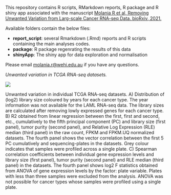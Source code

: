 This repository contains R scripts, RMarkdown reports, R package and R shiny app associated with the manuscript [Molania R et al, Removing Unwanted Variation from Larg-scale Cancer RNA-seq Data. bioRxiv, 2021.]()

Available folders contain the below files:

- **report_script**: several Rmarkdown (.Rmd) reports and R scripts containing the main analyses codes. 
- **package**: R package regenrating the results of this data
- **shinyApp**: The shiny app for data exploration and normalisation

Please email molania.r@wehi.edu.au if you have any questions.


*Unwanted variation in TCGA RNA-seq datasets.*

<img src="./TCGA_Main1.png">

Unwanted variation in individual TCGA RNA-seq datasets. A) Distribution of (log2) library size coloured by years for each cancer type. The year information was not available for the LAML RNA-seq data. The library sizes are calculated after removing lowly expressed genes for each cancer type. B) R2 obtained from linear regression between the first, first and second, etc., cumulatively to the fifth principal component (PC) and library size (first panel), tumor purity (second panel), and Relative Log Expression (RLE) median (third panel) in the raw count, FPKM and FPKM.UQ normalized datasets. The fourth panel shows the vector correlation between the first 5 PC cumulatively and sequencing-plates in the datasets. Grey colour indicates that samples were profiled across a single plate. C) Spearman correlation coefficients between individual gene expression levels and library size (first panel), tumor purity (second panel) and RLE median (third panel) in the datasets. The fourth panel shows log2 F statistics obtained from ANOVA of gene expression levels by the factor: plate variable. Plates with less than three samples were excluded from the analysis. ANOVA was not possible for cancer types whose samples were profiled using a single plate.